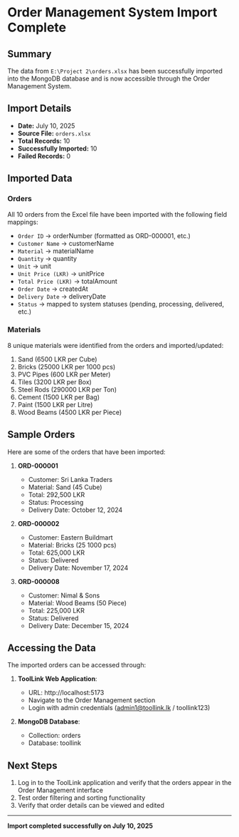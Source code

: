 # Order Management System Import Complete

## Summary

The data from `E:\Project 2\orders.xlsx` has been successfully imported into the MongoDB database and is now accessible through the Order Management System.

## Import Details

- **Date:** July 10, 2025
- **Source File:** `orders.xlsx`
- **Total Records:** 10
- **Successfully Imported:** 10
- **Failed Records:** 0

## Imported Data

### Orders
All 10 orders from the Excel file have been imported with the following field mappings:
- `Order ID` → orderNumber (formatted as ORD-000001, etc.)
- `Customer Name` → customerName
- `Material` → materialName
- `Quantity` → quantity
- `Unit` → unit
- `Unit Price (LKR)` → unitPrice
- `Total Price (LKR)` → totalAmount
- `Order Date` → createdAt
- `Delivery Date` → deliveryDate
- `Status` → mapped to system statuses (pending, processing, delivered, etc.)

### Materials
8 unique materials were identified from the orders and imported/updated:
1. Sand (6500 LKR per Cube)
2. Bricks (25000 LKR per 1000 pcs)
3. PVC Pipes (600 LKR per Meter)
4. Tiles (3200 LKR per Box)
5. Steel Rods (290000 LKR per Ton)
6. Cement (1500 LKR per Bag)
7. Paint (1500 LKR per Litre)
8. Wood Beams (4500 LKR per Piece)

## Sample Orders

Here are some of the orders that have been imported:

1. **ORD-000001**
   - Customer: Sri Lanka Traders
   - Material: Sand (45 Cube)
   - Total: 292,500 LKR
   - Status: Processing
   - Delivery Date: October 12, 2024

2. **ORD-000002**
   - Customer: Eastern Buildmart
   - Material: Bricks (25 1000 pcs)
   - Total: 625,000 LKR
   - Status: Delivered
   - Delivery Date: November 17, 2024

3. **ORD-000008**
   - Customer: Nimal & Sons
   - Material: Wood Beams (50 Piece)
   - Total: 225,000 LKR
   - Status: Delivered
   - Delivery Date: December 15, 2024

## Accessing the Data

The imported orders can be accessed through:

1. **ToolLink Web Application**:
   - URL: http://localhost:5173
   - Navigate to the Order Management section
   - Login with admin credentials (admin1@toollink.lk / toollink123)

2. **MongoDB Database**:
   - Collection: orders
   - Database: toollink

## Next Steps

1. Log in to the ToolLink application and verify that the orders appear in the Order Management interface
2. Test order filtering and sorting functionality
3. Verify that order details can be viewed and edited

---

**Import completed successfully on July 10, 2025**
